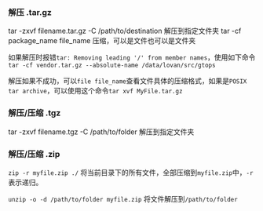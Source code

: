 ### 解压 .tar.gz

tar -zxvf filename.tar.gz -C /path/to/destination  解压到指定文件夹
tar -cf package_name file_name 压缩，可以是文件也可以是文件夹

如果解压时报错`tar: Removing leading '/' from member names`，使用如下命令
`tar -cf vendor.tar.gz --absolute-name /data/lovan/src/gtops`

解压如果不成功，可以`file file_name`查看文件具体的压缩格式，如果是`POSIX tar archive`，可以使用这个命令`tar xvf MyFile.tar.gz`

### 解压/压缩 .tgz

tar -zxvf filename.tgz -C /path/to/folder 解压到指定文件夹

### 解压/压缩 .zip

`zip -r myfile.zip ./`
将当前目录下的所有文件，全部压缩到`myfile.zip`中，`-r`表示递归。

`unzip -o -d /path/to/folder myfile.zip`
将文件解压到`/path/to/folder`